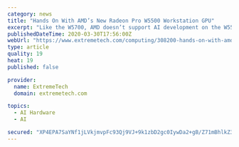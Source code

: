 ```yaml
---
category: news
title: "Hands On With AMD’s New Radeon Pro W5500 Workstation GPU"
excerpt: "Like the W5700, AMD doesn’t support AI development on the W5500, so you’ll need to make sure that you’re comfortable ... Keep in mind, though, that many design tasks are bottlenecked by the CPU, so make sure that upgrading your GPU will get you the performance you’re expecting. Note that the W5500 is taking a little longer to become ..."
publishedDateTime: 2020-03-30T17:56:00Z
webUrl: "https://www.extremetech.com/computing/308200-hands-on-with-amds-new-radeon-pro-w5500-workstation-gpu"
type: article
quality: 19
heat: 19
published: false

provider:
  name: ExtremeTech
  domain: extremetech.com

topics:
  - AI Hardware
  - AI

secured: "XP4EPA7SaYNf1jLVkjmvpFc93Qj9VJ+9k1zbD2gc0IywDa2+gB/Z71mBhlkZ3fvEkMELduBLOmPeTmT3+fCCi3/O9IAI1D2WlH0H+aJ/3KaARUURsUZildSdA3uRqObtbDCKonHPrE6JIN4bABB96fXzYiidnulntcLnSPK2pLC6v7M920BSYRCQ0JVk9hrXZmXc5VoPTephoEunxEStCcOl/T9PSvO41cjAatEKWjompC9ZhHoznARQB24JVndE6/mFDPxS2dr6S10sFgqVfoAbGKKsR+xzj1/m7tcXmTfZ7vA+bBGwrGDj7sq4N5Pr3bSUCmmqAoOcnqsXinhcPHyFov32RvcNwA3eeagBYG3QnybIprbqt18JGDdsyppofgYQaIN0q+diZMGG+jWWUJQkgfs8jkt5tVAwIwXpHE4P24MUIGeYOMIZkGFVYypnWOUQCOJz5HBa5Q5cHme0cl29uGYBjwE2l4+tbrE9TgA=;1L3c+yRvCvJf6Pd07v/OHg=="
---
```


